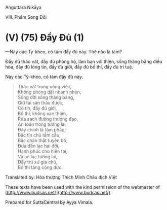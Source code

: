  

Aṅguttara Nikāya

VIII. Phẩm Song Ðôi

# (V) (75) Ðầy Ðủ (1)

—Này các Tỷ-kheo, có tám đầy đủ này. Thế nào là tám?

Ðầy đủ tháo vát, đầy đủ phòng hộ, làm bạn với thiện, sống thăng bằng điều hòa, đầy đủ lòng tin, đầy đủ giới, đầy đủ bố thí, đầy đủ trí tuệ.

Này các Tỷ-kheo, có tám đầy đủ này.

> Tháo vát trong công việc,  
> Không phóng dật nhanh nhẹn,  
> Sống đời sống thăng bằng,  
> Giữ tài sản thâu được,  
> Có tín, đầy đủ giới,  
> Bố thí, không xan tham,  
> Rửa sạch đường thượng đạo,  
> An toàn trong tương lai,  
> Ðây chính là tám pháp,  
> Bậc tín chủ tầm cầu,  
> Bậc chân thật tuyên bố,  
> Ðưa đến lạc hai đời,  
> Hạnh phúc cho hiện tại,  
> Và an lạc tương lai,  
> Ðây trú xứ gia chủ,  
> Bố thí tăng công đức.

Translated by: Hòa thượng Thích Minh Châu dịch Việt

These texts have been used with the kind permission of the webmaster of [http://www.budsas.net/](http://www.budsas.net/)

Prepared for SuttaCentral by Ayya Vimala.